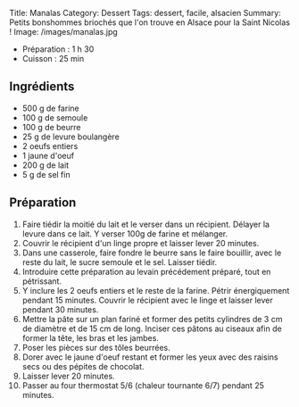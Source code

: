 Title: Manalas
Category: Dessert
Tags: dessert, facile, alsacien
Summary: Petits bonshommes briochés que l'on trouve en Alsace pour la Saint Nicolas !
Image: /images/manalas.jpg

- Préparation : 1 h 30
- Cuisson : 25 min

## Ingrédients
- 500 g de farine
- 100 g de semoule
- 100 g de beurre
- 25 g de levure boulangère
- 2 oeufs entiers
- 1 jaune d'oeuf
- 200 g de lait
- 5 g de sel fin



## Préparation
1. Faire tiédir la moitié du lait et le verser dans un récipient. Délayer la levure dans ce lait. Y verser 100g de farine et mélanger.
2. Couvrir le récipient d'un linge propre et laisser lever 20 minutes.
3. Dans une casserole, faire fondre le beurre sans le faire bouillir, avec le reste du lait, le sucre semoule et le sel. Laisser tiédir.
4. Introduire cette préparation au levain précédement préparé, tout en pétrissant.
5. Y inclure les 2 oeufs entiers et le reste de la farine. Pétrir énergiquement pendant 15 minutes. Couvrir le récipient avec le linge et laisser lever pendant 30 minutes.
6. Mettre la pâte sur un plan fariné et former des petits cylindres de 3 cm de diamètre et de 15 cm de long. Inciser ces pâtons au ciseaux afin de former la tête, les bras et les jambes. 
7. Poser les pièces sur des tôles beurrées.
8. Dorer avec le jaune d'oeuf restant et former les yeux avec des raisins secs ou des pépites de chocolat.
9. Laisser lever 20 minutes.
10. Passer au four thermostat 5/6 (chaleur tournante 6/7) pendant 25 minutes. 